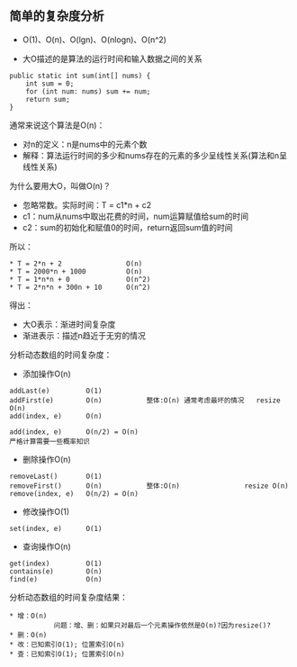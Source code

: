 ## 简单的复杂度分析


* O(1)、O(n)、O(lgn)、O(nlogn)、O(n^2)

* 大O描述的是算法的运行时间和输入数据之间的关系

```
public static int sum(int[] nums) {
    int sum = 0;
    for (int num: nums) sum += num;
    return sum;
}
```

通常来说这个算法是O(n)：

* 对n的定义：n是nums中的元素个数
* 解释：算法运行时间的多少和nums存在的元素的多少呈线性关系(算法和n呈线性关系)

为什么要用大O，叫做O(n)？

* 忽略常数。实际时间：T = c1*n + c2
* c1：num从nums中取出花费的时间，num运算赋值给sum的时间
* c2：sum的初始化和赋值0的时间，return返回sum值的时间

所以：

```
* T = 2*n + 2                O(n)
* T = 2000*n + 1000          O(n)
* T = 1*n*n + 0              O(n^2)
* T = 2*n*n + 300n + 10      O(n^2)
```

得出：

* 大O表示：渐进时间复杂度
* 渐进表示：描述n趋近于无穷的情况


分析动态数组的时间复杂度：

* 添加操作O(n)

```
addLast(e)         O(1)
addFirst(e)        O(n)           整体:O(n) 通常考虑最坏的情况   resize O(n)
add(index, e)      O(n)
```
```
add(index, e)      O(n/2) = O(n)
严格计算需要一些概率知识
```

* 删除操作O(n)

```
removeLast()       O(1)
removeFirst()      O(n)           整体:O(n)                resize O(n)
remove(index, e)   O(n/2) = O(n)
```

* 修改操作O(1)

```
set(index, e)      O(1)
```

* 查询操作O(n)

```
get(index)         O(1)
contains(e)        O(n)
find(e)            O(n)
```

分析动态数组的时间复杂度结果：

```
* 增：O(n)
           问题：增、删：如果只对最后一个元素操作依然是O(n)?因为resize()?
* 删：O(n)
* 改：已知索引O(1); 位置索引O(n)
* 查：已知索引O(1); 位置索引O(n)
```
